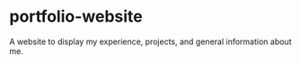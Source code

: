 # portfolio-website
A website to display my experience, projects, and general information about me.
